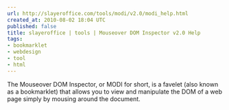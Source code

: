 ```yaml
---
url: http://slayeroffice.com/tools/modi/v2.0/modi_help.html
created_at: 2010-08-02 18:04 UTC
published: false
title: slayeroffice | tools | Mouseover DOM Inspector v2.0 Help
tags:
- bookmarklet
- webdesign
- tool
- html
---
```


The Mouseover DOM Inspector, or MODI for short, is a favelet (also known as a bookmarklet) that allows you to view and manipulate the DOM of a web page simply by mousing around the document.
